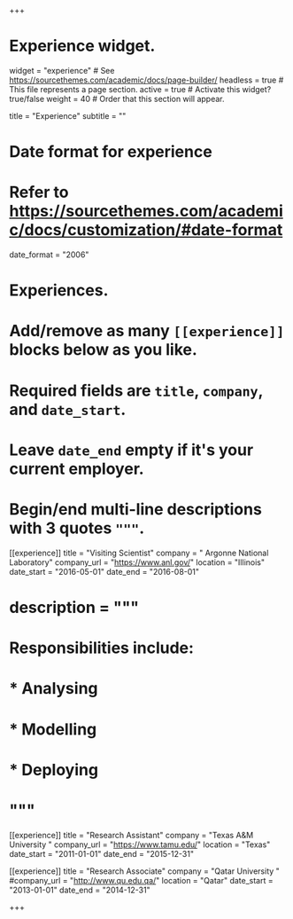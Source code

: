 +++
# Experience widget.
widget = "experience"  # See https://sourcethemes.com/academic/docs/page-builder/
headless = true  # This file represents a page section.
active = true  # Activate this widget? true/false
weight = 40  # Order that this section will appear.

title = "Experience"
subtitle = ""

# Date format for experience
#   Refer to https://sourcethemes.com/academic/docs/customization/#date-format
date_format = "2006"

# Experiences.
#   Add/remove as many `[[experience]]` blocks below as you like.
#   Required fields are `title`, `company`, and `date_start`.
#   Leave `date_end` empty if it's your current employer.
#   Begin/end multi-line descriptions with 3 quotes `"""`.
[[experience]]
  title = "Visiting Scientist"
  company = " Argonne National Laboratory"
  company_url = "https://www.anl.gov/"
  location = "Illinois"
  date_start = "2016-05-01"
  date_end = "2016-08-01"
 # description = """
 # Responsibilities include:
 # * Analysing
 # * Modelling
 # * Deploying
 # """

[[experience]]
  title = "Research Assistant"
  company = "Texas A&M University "
  company_url = "https://www.tamu.edu/"
  location = "Texas"
  date_start = "2011-01-01"
  date_end = "2015-12-31"
  

[[experience]]
  title = "Research Associate"
  company = "Qatar University "
  #company_url = "http://www.qu.edu.qa/"
  location = "Qatar"
  date_start = "2013-01-01"
  date_end = "2014-12-31"


+++
